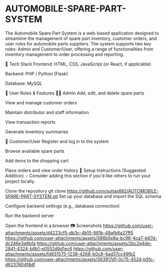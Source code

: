 # AUTOMOBILE-SPARE-PART-SYSTEM
The Automobile Spare Part System is a web-based application designed to streamline the management of spare part inventory, customer orders, and user roles for automobile parts suppliers. The system supports two key roles: Admin and Customer/User, offering a range of functionalities from inventory management to order processing and reporting.

🧰 Tech Stack
Frontend: HTML, CSS, JavaScript (or React, if applicable)

Backend: PHP / Python (Flask)

Database: MySQL

🔐 User Roles & Features
👨‍💼 Admin
Add, edit, and delete spare parts

View and manage customer orders

Maintain distributor and staff information

View transaction reports

Generate inventory summaries

👤 Customer/User
Register and log in to the system

Browse available spare parts

Add items to the shopping cart

Place orders and view order history
📌 Setup Instructions (Suggested Addition)
💡 Consider adding this section if you'd like others to run your project locally.

Clone the repository
git clone https://github.com/suhas882/AUTOMOBILE-SPARE-PART-SYSTEM.git
Set up your database and import the SQL schema

Configure backend settings (e.g., database connection)

Run the backend server

Open the frontend in a browser
📷 Screenshots
https://github.com/user-attachments/assets/d4223cf5-db3c-4b15-981b-48afb6a27ff5
https://github.com/user-attachments/assets/586b5e8a-bc96-4ca7-b67d-dc246e3e8bfa
https://github.com/user-attachments/assets/2bc2e4de-2841-4324-b6b1-e0552d9d1ec6
https://github.com/user-attachments/assets/fd931575-1238-4268-b0c8-4ad37cc49fb2
https://github.com/user-attachments/assets/563917d1-0c75-452d-b5fc-d6237604f8df





